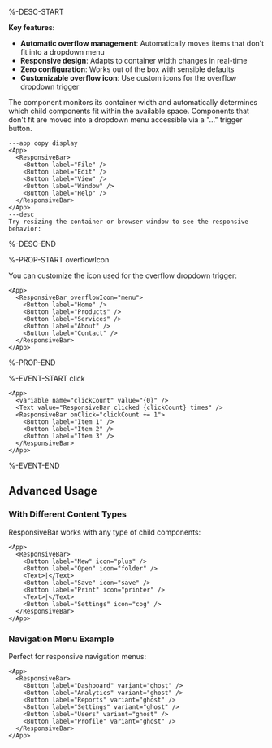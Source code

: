 %-DESC-START

**Key features:**
- **Automatic overflow management**: Automatically moves items that don't fit into a dropdown menu
- **Responsive design**: Adapts to container width changes in real-time
- **Zero configuration**: Works out of the box with sensible defaults
- **Customizable overflow icon**: Use custom icons for the overflow dropdown trigger

The component monitors its container width and automatically determines which child components fit within the available space. Components that don't fit are moved into a dropdown menu accessible via a "..." trigger button.

```xmlui-pg copy display name="Example: Basic ResponsiveBar" height="200px"
---app copy display
<App>
  <ResponsiveBar>
    <Button label="File" />
    <Button label="Edit" />
    <Button label="View" />
    <Button label="Window" />
    <Button label="Help" />
  </ResponsiveBar>
</App>
---desc
Try resizing the container or browser window to see the responsive behavior:
```

%-DESC-END

%-PROP-START overflowIcon

You can customize the icon used for the overflow dropdown trigger:

```xmlui-pg copy display name="Example: Custom overflow icon" height="200px"
<App>
  <ResponsiveBar overflowIcon="menu">
    <Button label="Home" />
    <Button label="Products" />
    <Button label="Services" />
    <Button label="About" />
    <Button label="Contact" />
  </ResponsiveBar>
</App>
```

%-PROP-END

%-EVENT-START click

```xmlui-pg copy display name="Example: Click event" height="200px"
<App>
  <variable name="clickCount" value="{0}" />
  <Text value="ResponsiveBar clicked {clickCount} times" />
  <ResponsiveBar onClick="clickCount += 1">
    <Button label="Item 1" />
    <Button label="Item 2" />
    <Button label="Item 3" />
  </ResponsiveBar>
</App>
```

%-EVENT-END

## Advanced Usage

### With Different Content Types

ResponsiveBar works with any type of child components:

```xmlui-pg copy display name="Example: Mixed content" height="200px"
<App>
  <ResponsiveBar>
    <Button label="New" icon="plus" />
    <Button label="Open" icon="folder" />
    <Text>|</Text>
    <Button label="Save" icon="save" />
    <Button label="Print" icon="printer" />
    <Text>|</Text>
    <Button label="Settings" icon="cog" />
  </ResponsiveBar>
</App>
```

### Navigation Menu Example

Perfect for responsive navigation menus:

```xmlui-pg copy display name="Example: Navigation menu" height="200px"
<App>
  <ResponsiveBar>
    <Button label="Dashboard" variant="ghost" />
    <Button label="Analytics" variant="ghost" />
    <Button label="Reports" variant="ghost" />
    <Button label="Settings" variant="ghost" />
    <Button label="Users" variant="ghost" />
    <Button label="Profile" variant="ghost" />
  </ResponsiveBar>
</App>
```

